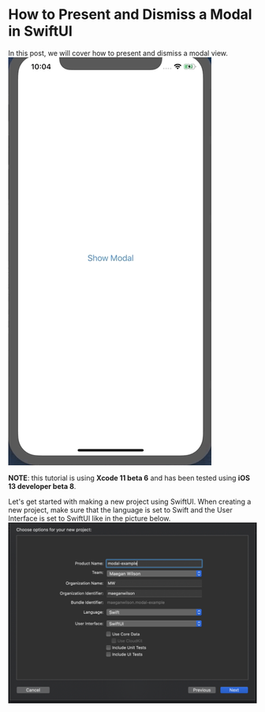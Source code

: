 # How to Present and Dismiss a Modal in SwiftUI

In this post, we will cover how to present and dismiss a modal view.
![](images/present-dismiss.gif)

**NOTE**: this tutorial is using **Xcode 11 beta 6** and has been tested using **iOS 13 developer beta 8**.

Let's get started with making a new project using SwiftUI. When creating a new project, make sure that the language is set to Swift and the User Interface is set to SwiftUI like in the picture below.
![](images/new-project.png)
